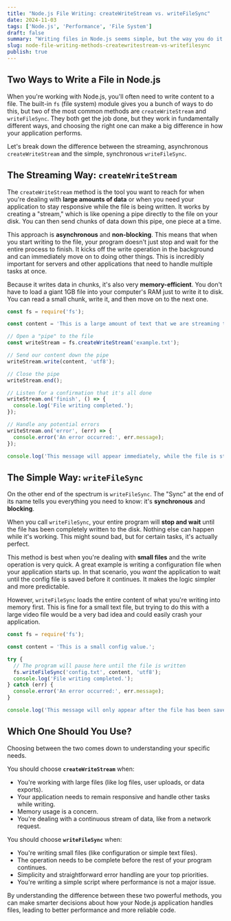 ```yaml
---
title: "Node.js File Writing: createWriteStream vs. writeFileSync"
date: 2024-11-03
tags: ['Node.js', 'Performance', 'File System']
draft: false
summary: "Writing files in Node.js seems simple, but the way you do it can have a huge impact on your app's performance. Let's compare the streaming and synchronous methods to see which one is right for you."
slug: node-file-writing-methods-createwritestream-vs-writefilesync
publish: true
---
```


## Two Ways to Write a File in Node.js

When you're working with Node.js, you'll often need to write content to a file. The built-in `fs` (file system) module gives you a bunch of ways to do this, but two of the most common methods are `createWriteStream` and `writeFileSync`. They both get the job done, but they work in fundamentally different ways, and choosing the right one can make a big difference in how your application performs.

Let's break down the difference between the streaming, asynchronous `createWriteStream` and the simple, synchronous `writeFileSync`.

## The Streaming Way: `createWriteStream`

The `createWriteStream` method is the tool you want to reach for when you're dealing with **large amounts of data** or when you need your application to stay responsive while the file is being written. It works by creating a "stream," which is like opening a pipe directly to the file on your disk. You can then send chunks of data down this pipe, one piece at a time.

This approach is **asynchronous** and **non-blocking**. This means that when you start writing to the file, your program doesn't just stop and wait for the entire process to finish. It kicks off the write operation in the background and can immediately move on to doing other things. This is incredibly important for servers and other applications that need to handle multiple tasks at once.

Because it writes data in chunks, it's also very **memory-efficient**. You don't have to load a giant 1GB file into your computer's RAM just to write it to disk. You can read a small chunk, write it, and then move on to the next one.

```javascript
const fs = require('fs');

const content = 'This is a large amount of text that we are streaming to a file!';

// Open a "pipe" to the file
const writeStream = fs.createWriteStream('example.txt');

// Send our content down the pipe
writeStream.write(content, 'utf8');

// Close the pipe
writeStream.end();

// Listen for a confirmation that it's all done
writeStream.on('finish', () => {
  console.log('File writing completed.');
});

// Handle any potential errors
writeStream.on('error', (err) => {
  console.error('An error occurred:', err.message);
});

console.log('This message will appear immediately, while the file is still being written!');
```

## The Simple Way: `writeFileSync`

On the other end of the spectrum is `writeFileSync`. The "Sync" at the end of its name tells you everything you need to know: it's **synchronous** and **blocking**.

When you call `writeFileSync`, your entire program will **stop and wait** until the file has been completely written to the disk. Nothing else can happen while it's working. This might sound bad, but for certain tasks, it's actually perfect.

This method is best when you're dealing with **small files** and the write operation is very quick. A great example is writing a configuration file when your application starts up. In that scenario, you *want* the application to wait until the config file is saved before it continues. It makes the logic simpler and more predictable.

However, `writeFileSync` loads the entire content of what you're writing into memory first. This is fine for a small text file, but trying to do this with a large video file would be a very bad idea and could easily crash your application.

```javascript
const fs = require('fs');

const content = 'This is a small config value.';

try {
  // The program will pause here until the file is written
  fs.writeFileSync('config.txt', content, 'utf8');
  console.log('File writing completed.');
} catch (err) {
  console.error('An error occurred:', err.message);
}

console.log('This message will only appear after the file has been saved.');
```

## Which One Should You Use?

Choosing between the two comes down to understanding your specific needs.

You should choose **`createWriteStream`** when:
- You're working with large files (like log files, user uploads, or data exports).
- Your application needs to remain responsive and handle other tasks while writing.
- Memory usage is a concern.
- You're dealing with a continuous stream of data, like from a network request.

You should choose **`writeFileSync`** when:
- You're writing small files (like configuration or simple text files).
- The operation needs to be complete before the rest of your program continues.
- Simplicity and straightforward error handling are your top priorities.
- You're writing a simple script where performance is not a major issue.

By understanding the difference between these two powerful methods, you can make smarter decisions about how your Node.js application handles files, leading to better performance and more reliable code.
